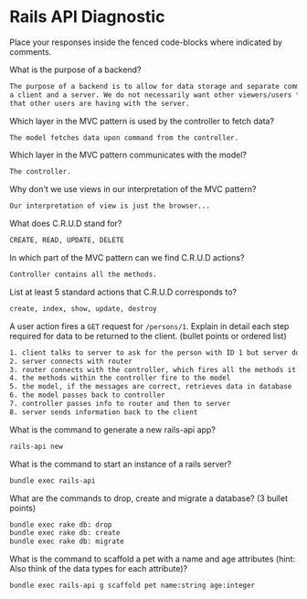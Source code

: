# Rails API Diagnostic

Place your responses inside the fenced code-blocks where indicated by comments.

What is the purpose of a backend?

```bash
The purpose of a backend is to allow for data storage and separate communication between
a client and a server. We do not necessarily want other viewers/users to see the communication
that other users are having with the server.
```

Which layer in the MVC pattern is used by the controller to fetch data?

```bash
The model fetches data upon command from the controller.
```

Which layer in the MVC pattern communicates with the model?

```bash
The controller.
```

Why don't we use views in our interpretation of the MVC pattern?

```bash
Our interpretation of view is just the browser...
```

What does C.R.U.D stand for?

```bash
CREATE, READ, UPDATE, DELETE
```

In which part of the MVC pattern can we find C.R.U.D actions?

```bash
Controller contains all the methods.
```

List at least 5 standard actions that C.R.U.D corresponds to?

```bash
create, index, show, update, destroy
```

A user action fires a `GET` request for `/persons/1`. Explain in detail each step
required for data to be returned to the client. (bullet points or ordered list)

```bash
1. client talks to server to ask for the person with ID 1 but server doesnt have it
2. server connects with router
3. router connects with the controller, which fires all the methods it has in store for the get request
4. the methods within the controller fire to the model
5. the model, if the messages are correct, retrieves data in database
6. the model passes back to controller
7. controller passes info to router and then to server
8. server sends information back to the client
```

What is the command to generate a new rails-api app?

```bash
rails-api new
```

What is the command to start an instance of a rails server?

```bash
bundle exec rails-api
```

What are the commands to drop, create and migrate a database? (3 bullet points)

```bash
bundle exec rake db: drop
bundle exec rake db: create
bundle exec rake db: migrate
```

What is the command to scaffold a pet with a name and age attributes (hint:
Also think of the data types for each attribute)?

```bash
bundle exec rails-api g scaffold pet name:string age:integer 
```
